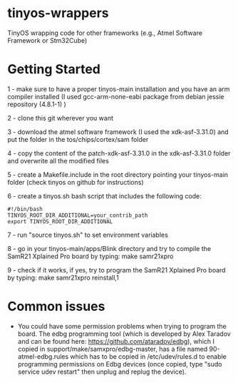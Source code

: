 # tinyos-wrappers
TinyOS wrapping code for other frameworks (e.g., Atmel Software Framework or Stm32Cube)

# Getting Started
1 - make sure to have a proper tinyos-main installation and you have an arm compiler installed (I used gcc-arm-none-eabi package from debian jessie repository (4.8.1-1) )

2 - clone this git wherever you want

3 - download the atmel software framework (I used the xdk-asf-3.31.0) and put the folder in the tos/chips/cortex/sam folder

4 - copy the content of the patch-xdk-asf-3.31.0 in the xdk-asf-3.31.0 folder and overwrite all the modified files

5 - create a Makefile.include in the root directory pointing your tinyos-main folder (check tinyos on github for instructions)

6 - create a tinyos.sh bash script that includes the following code:
```
#!/bin/bash
TINYOS_ROOT_DIR_ADDITIONAL=your_contrib_path
export TINYOS_ROOT_DIR_ADDITIONAL
```
7 - run "source tinyos.sh" to set environment variables

8 - go in your tinyos-main/apps/Blink directory and try to compile the SamR21 Xplained Pro board by typing: make samr21xpro

9 - check if it works, if yes, try to program the SamR21 Xplained Pro board by typing: make samr21xpro reinstall,1

# Common issues
- You could have some permission problems when trying to program the board. The edbg programming tool (which is developed by Alex Taradov and can be found here: https://github.com/ataradov/edbg), which I copied in support/make/samxpro/edbg-master, has a file named 90-atmel-edbg.rules which has to be copied in /etc/udev/rules.d to enable programming permissions on Edbg devices (once copied, type "sudo service udev restart" then unplug and replug the device).
